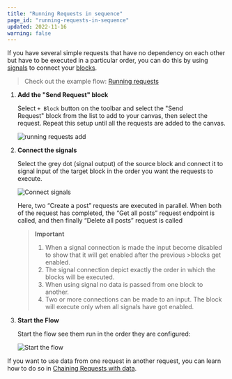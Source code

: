 ```yaml
---
title: "Running Requests in sequence"
page_id: "running-requests-in-sequence"
updated: 2022-11-16
warning: false
---
```


If you have several simple requests that have no dependency on each other but have to be executed in a particular order, you can do this by using [signals](/postman-flows/core-concepts/connections/#signals) to connect your [blocks](/postman-flows/core-concepts/blocks/).

> Check out the example flow: [Running requests](https://www.postman.com/postman/workspace/example-flows/flow/6267f9315d367a64e7ba06e5)

1. **Add the "Send Request" block**

   Select `+ Block` button on the toolbar and select the "Send Request" block from the list to add to your canvas, then select the request. Repeat this setup until all the requests are added to the canvas.

   ![running requests add](https://assets.postman.com/postman-labs-docs/running-requests/running-add-requests.gif)

2. **Connect the signals**

   Select the grey dot (signal output) of the source block and connect it to signal input of the target block in the order you want the requests to execute.

   ![Connect signals](https://assets.postman.com/postman-labs-docs/running-requests/running-connect-signals.gif)

   Here, two “Create a post” requests are executed in parallel. When both of the request has completed, the “Get all posts” request endpoint is called, and then finally “Delete all posts” request is called

   > **Important**
   >
   > 1. When a signal connection is made the input become disabled to show that it will get enabled after the previous >blocks get enabled.
   > 2. The signal connection depict exactly the order in which the blocks will be executed.
   > 3. When using signal no data is passed from one block to another.
   > 4. Two or more connections can be made to an input. The block will execute only when all signals have got enabled.

3. **Start the Flow**

   Start the flow see them run in the order they are configured:

   ![Start the flow](https://assets.postman.com/postman-labs-docs/running-requests/running-run-with-signals.gif)

If you want to use data from one request in another request, you can learn how to do so in [Chaining Requests with data](/postman-flows/getting-started/chaining-requests-with-data/).
